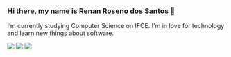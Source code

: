 ### Hi there, my name is Renan Roseno dos Santos 👋

<!--
**RenanRoseno/RenanRoseno** is a ✨ _special_ ✨ repository because its `README.md` (this file) appears on your GitHub profile.-->

 I’m currently studying Computer Science on IFCE. I'm in love for technology and learn new things about software.
 <p align="left">
 <img src="https://github-readme-stats.vercel.app/api?username=RenanRoseno&show_icons=true)"> 
 
<img src="https://github-readme-stats.vercel.app/api/top-langs/?username=RenanRoseno&layout=compact">

<img src="https://github-readme-stats.vercel.app/api/wakatime/?username=RenanRoseno)">
</p>
<!-- 
- 🔭 I’m currently working on ...
- 🌱 I’m currently learning ...
- 👯 I’m looking to collaborate on ...
- 🤔 I’m looking for help with ...
- 💬 Ask me about ...
- 📫 How to reach me: ...
- 😄 Pronouns: ...
- ⚡ Fun fact: ...
-->
